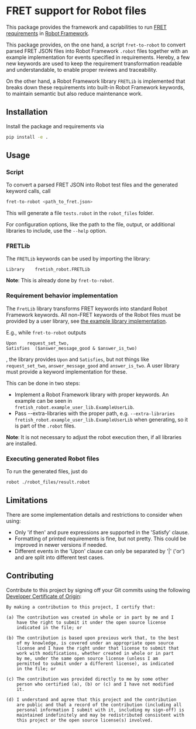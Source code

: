 # FRET support for Robot files

This package provides the framework and capabilities to run [FRET requirements](https://github.com/NASA-SW-VnV/fret)
in [Robot Framework](https://robotframework.org/).

This package provides, on the one hand, a script `fret-to-robot` to convert parsed FRET JSON files into Robot
Framework `.robot` files together with an example implementation for events specified in requirements.
Hereby, a few new keywords are used to keep the requirement transformation readable and understandable, to
enable proper reviews and traceability.

On the other hand, a Robot Framework library ``FRETLib`` is implemented that breaks down these requirements
into built-in Robot Framework keywords, to maintain semantic but also reduce maintenance work.

## Installation

Install the package and requirements via

```sh
pip install -e .
```

## Usage

### Script

To convert a parsed FRET JSON into Robot test files and the generated keyword calls, call

```sh
fret-to-robot <path_to_fret.json>
```

This will generate a file ``tests.robot`` in the `robot_files` folder.

For configuration options, like the path to the file, output, or additional libraries to include,
use the ``--help`` option.

### FRETLib

The ``FRETLib`` keywords can be used by importing the library:

```robot
Library    fretish_robot.FRETLib
```

**Note**: This is already done by ``fret-to-robot``.

### Requirement behavior implementation

The ``FretLib`` library transforms FRET keywords into standard
Robot Framework keywords. All non-FRET keywords of the Robot files must be
provided by a user library, see [the example library implementation](src/fretish_robot/example_user_lib/).

E.g., while `fret-to-robot` outputs

```robot
Upon    request_set_two,
Satisfies  ($answer_message_good & $answer_is_two)
```

, the library provides `Upon` and `Satisfies`, but not things like
`request_set_two`, `answer_message_good` and `answer_is_two`.
A user library must provide a keyword implementation for these.

This can be done in two steps:

* Implement a Robot Framework library with proper keywords. An example can be seen in
`fretish_robot.example_user_lib.ExampleUserLib`.
* Pass --extra-libraries with the proper path, e.g. ``--extra-libraries  fretish_robot.example_user_lib.ExampleUserLib``
  when generating, so it is part of the `.robot` files.

**Note**: It is not necessary to adjust the robot execution then, if all libraries are installed.

### Executing generated Robot files

To run the generated files, just do

```sh
robot ./robot_files/result.robot
```

## Limitations

There are some implementation details and restrictions to consider when using:

* Only 'if then' and pure expressions are supported in the 'Satisfy' clause.
* Formatting of printed requirements is fine, but not pretty. This could be improved in newer versions if needed.
* Different events in the 'Upon' clause can only be separated by '|' ('or') and are split into different test cases.

## Contributing

Contribute to this project by signing off your Git commits using the following
[Developer Certificate of Origin](https://developercertificate.org/):

```
By making a contribution to this project, I certify that:

(a) The contribution was created in whole or in part by me and I
    have the right to submit it under the open source license
    indicated in the file; or

(b) The contribution is based upon previous work that, to the best
    of my knowledge, is covered under an appropriate open source
    license and I have the right under that license to submit that
    work with modifications, whether created in whole or in part
    by me, under the same open source license (unless I am
    permitted to submit under a different license), as indicated
    in the file; or

(c) The contribution was provided directly to me by some other
    person who certified (a), (b) or (c) and I have not modified
    it.

(d) I understand and agree that this project and the contribution
    are public and that a record of the contribution (including all
    personal information I submit with it, including my sign-off) is
    maintained indefinitely and may be redistributed consistent with
    this project or the open source license(s) involved.
```
